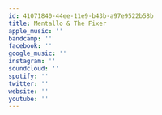 ```yaml
---
id: 41071840-44ee-11e9-b43b-a97e9522b58b
title: Mentallo & The Fixer
apple_music: ''
bandcamp: ''
facebook: ''
google_music: ''
instagram: ''
soundcloud: ''
spotify: ''
twitter: ''
website: ''
youtube: ''
---
```

